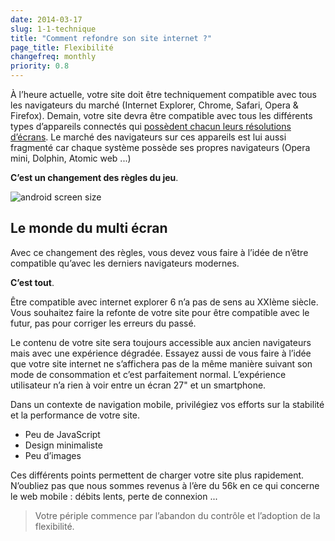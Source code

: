 ```yaml
---
date: 2014-03-17
slug: 1-1-technique
title: "Comment refondre son site internet ?"
page_title: Flexibilité
changefreq: monthly
priority: 0.8
---
```


À l’heure actuelle, votre site doit être techniquement compatible avec tous les navigateurs du marché (Internet Explorer, Chrome, Safari, Opera & Firefox).
Demain, votre site devra être compatible avec tous les différents types d’appareils connectés qui [possèdent chacun leurs résolutions d’écrans](http://opensignal.com/reports/fragmentation-2013/). Le marché des navigateurs sur ces appareils est lui aussi fragmenté car chaque système possède ses propres navigateurs (Opera mini, Dolphin, Atomic web ...)

__C’est un changement des règles du jeu__.

![android screen size](https://farm8.staticflickr.com/7348/13238262083_6caa9794ef_o.png)

## Le monde du multi écran

Avec ce changement des règles, vous devez vous faire à l’idée de n’être compatible qu’avec les derniers navigateurs modernes.

__C’est tout__.

Être compatible avec internet explorer 6 n’a pas de sens au XXIème siècle. Vous souhaitez faire la refonte de votre site pour être compatible avec le futur, pas pour corriger les erreurs du passé.

Le contenu de votre site sera toujours accessible aux ancien navigateurs mais avec une expérience dégradée.
Essayez aussi de vous faire à l’idée que votre site internet ne s’affichera pas de la même manière suivant son mode de consommation et c’est parfaitement normal. L’expérience utilisateur n’a rien à voir entre un écran 27" et un smartphone.

Dans un contexte de navigation mobile, privilégiez vos efforts sur la stabilité et la performance de votre site.

- Peu de JavaScript
- Design minimaliste
- Peu d’images

Ces différents points permettent de charger votre site plus rapidement. N’oubliez pas que nous sommes revenus à l’ère du 56k en ce qui concerne le web mobile : débits lents, perte de connexion ...

> Votre périple commence par l’abandon du contrôle et l’adoption de la flexibilité.
